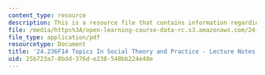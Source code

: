 ```yaml
---
content_type: resource
description: This is a resource file that contains information regarding session 9.
file: /media/https%3A/open-learning-course-data-rc.s3.amazonaws.com/24-236-topics-in-social-theory-and-practice-race-and-racism-fall-2014/25b723a78bdd376de238548bb224e48e_MIT24_236F14_Sess9.pdf
file_type: application/pdf
resourcetype: Document
title: '24.236F14 Topics In Social Theory and Practice - Lecture Notes: Intersectionality'
uid: 25b723a7-8bdd-376d-e238-548bb224e48e
---
```

